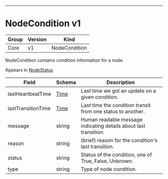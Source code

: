 

-----------
# NodeCondition v1



Group        | Version     | Kind
------------ | ---------- | -----------
Core | v1 | NodeCondition







NodeCondition contains condition information for a node.

<aside class="notice">
Appears In <a href="#nodestatus-v1">NodeStatus</a> </aside>

Field        | Schema     | Description
------------ | ---------- | -----------
lastHeartbeatTime | [Time](#time-unversioned) | Last time we got an update on a given condition.
lastTransitionTime | [Time](#time-unversioned) | Last time the condition transit from one status to another.
message | string | Human readable message indicating details about last transition.
reason | string | (brief) reason for the condition's last transition.
status | string | Status of the condition, one of True, False, Unknown.
type | string | Type of node condition.






